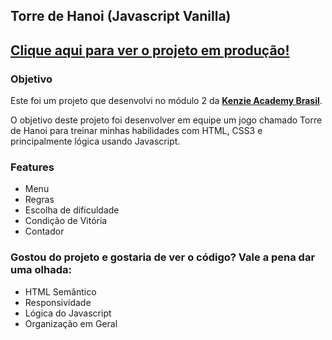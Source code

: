 Torre de Hanoi (Javascript Vanilla)
---

## [Clique aqui para ver o projeto em produção!](https://leonardoliska.github.io/Torre-de-Hanoi/)

### Objetivo

Este foi um projeto que desenvolvi no módulo 2 da [**Kenzie Academy Brasil**](https://www.linkedin.com/school/kenzie-brasil/).

O objetivo deste projeto foi desenvolver em equipe um jogo chamado Torre de Hanoi para treinar minhas habilidades com HTML, CSS3 e principalmente lógica usando Javascript.


### Features

- Menu
- Regras
- Escolha de dificuldade
- Condição de Vitória
- Contador


### Gostou do projeto e gostaria de ver o código? Vale a pena dar uma olhada:

- HTML Semântico
- Responsividade
- Lógica do Javascript
- Organização em Geral
